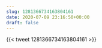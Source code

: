 ```yaml
---
slug: 1281366734163804161
date: 2020-07-09 23:16:50+00:00
draft: false
---
```


{{< tweet 1281366734163804161 >}}
